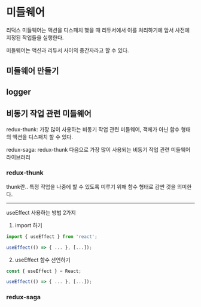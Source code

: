 # 미들웨어

리덕스 미들웨어는 액션을 디스패치 했을 때 리듀서에서 이를 처리하기에 앞서 사전에 지정된 작업들을 실행한다.

미들웨어는 액션과 리듀서 사이의 중간자라고 할 수 있다.

## 미들웨어 만들기


## logger


## 비동기 작업 관련 미들웨어

redux-thunk: 가장 많이 사용하는 비동기 작업 관련 미들웨어, 객체가 아닌 함수 형태의 액션을 디스패치 할 수 있다.

redux-saga: redux-thunk 다음으로 가장 많이 사용되는 비동기 작업 관련 미들웨어 라이브러리

### redux-thunk

thunk란..
특정 작업을 나중에 할 수 있도록 미루기 위해 함수 형태로 감싼 것을 의미한다.





---

useEffect 사용하는 방법 2가지
1. import 하기

```javascript
import { useEffect } from 'react';

useEffect(() => { ... }, [...]);
```


2. useEffect 함수 선언하기

```javascript
const { useEffect } = React;

useEffect(() => { ... }, [...]);
```


### redux-saga

